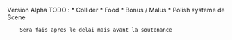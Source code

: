 Version Alpha 
TODO :  * Collider
        * Food
        * Bonus / Malus
        * Polish systeme de Scene

        Sera fais apres le delai mais avant la soutenance
        
